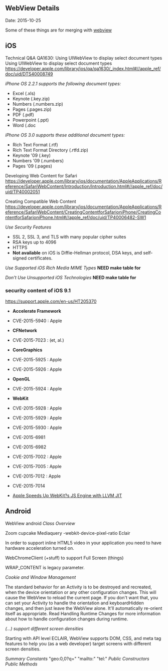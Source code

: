 ## WebView Details ##
Date: 2015-10-25

Some of these things are for merging with [webview](webview.md)

## iOS ##

Technical Q&A QA1630: Using UIWebView to display select document types
Using UIWebView to display select document types
https://developer.apple.com/library/ios/qa/qa1630/_index.html#//apple_ref/doc/uid/DTS40008749

*iPhone OS 2.2.1 supports the following document types:*

- Excel (.xls)
- Keynote (.key.zip)
- Numbers (.numbers.zip)
- Pages (.pages.zip)
- PDF (.pdf)
- Powerpoint (.ppt)
- Word (.doc

*iPhone OS 3.0 supports these additional document types:*

- Rich Text Format (.rtf)
- Rich Text Format Directory (.rtfd.zip)
- Keynote '09 (.key)
- Numbers '09 (.numbers)
- Pages '09 (.pages)

Developing Web Content for Safari
https://developer.apple.com/library/ios/documentation/AppleApplications/Reference/SafariWebContent/Introduction/Introduction.html#//apple_ref/doc/uid/TP40002051

Creating Compatible Web Content
https://developer.apple.com/library/ios/documentation/AppleApplications/Reference/SafariWebContent/CreatingContentforSafarioniPhone/CreatingContentforSafarioniPhone.html#//apple_ref/doc/uid/TP40006482-SW1

*Use Security Features*

- SSL 2, SSL 3, and TLS with many popular cipher suites
- RSA keys up to 4096
- HTTPS
- **Not available** on iOS is Diffie-Hellman protocol, DSA keys, and self-signed certificates.

*Use Supported iOS Rich Media MIME Types*
**NEED make table for**

*Don't Use Unsupported iOS Technologies*
**NEED make table for**


### security content of iOS 9.1 ###

https://support.apple.com/en-us/HT205370
- **Accelerate Framework**
- CVE-2015-5940 : Apple
- **CFNetwork**
- CVE-2015-7023 : (et, al.)
- **CoreGraphics**
- CVE-2015-5925 : Apple
- CVE-2015-5926 : Apple
- **OpenGL**
- CVE-2015-5924 : Apple
- **WebKit**
- CVE-2015-5928 : Apple
- CVE-2015-5929 : Apple
- CVE-2015-5930 : Apple
- CVE-2015-6981
- CVE-2015-6982
- CVE-2015-7002 : Apple
- CVE-2015-7005 : Apple
- CVE-2015-7012 : Apple
- CVE-2015-7014


- [Apple Speeds Up WebKit?s JS Engine with LLVM JIT](http://www.infoq.com/news/2014/05/safari-webkit-javascript-llvm)

## Android ##
WebView android
_Class Overview_

Zoom cupcake
Mediaquery -webkit-device-pixel-ratio Eclair

In order to support inline HTML5 video in your application you need to have hardware acceleration turned on.

WebChromeClient (+stuff) to support Full Screen (things)

WRAP_CONTENT is legacy parameter.

_Cookie and Window Management_

The standard behavior for an Activity is to be destroyed and recreated, when the device orientation or any other configuration changes. This will cause the WebView to reload the current page. If you don't want that, you can set your Activity to handle the orientation and keyboardHidden changes, and then just leave the WebView alone. It'll automatically re-orient itself as appropriate. Read Handling Runtime Changes for more information about how to handle configuration changes during runtime.

_(...) support different screen densities_

 Starting with API level ECLAIR, WebView supports DOM, CSS, and meta tag features to help you (as a web developer) target screens with different screen densities.

_Summary_
_Constants_
"geo:0,0?q="
"mailto:"
"tel:"
_Public Constructors_
_Public Methods_